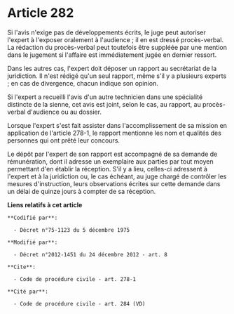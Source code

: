 # Article 282

Si l'avis n'exige pas de développements écrits, le juge peut autoriser l'expert à l'exposer oralement à l'audience ; il en
est dressé procès-verbal. La rédaction du procès-verbal peut toutefois être suppléée par une mention dans le jugement si
l'affaire est immédiatement jugée en dernier ressort. 

Dans les autres cas, l'expert doit déposer un rapport au secrétariat de la juridiction. Il n'est rédigé qu'un seul rapport,
même s'il y a plusieurs experts ; en cas de divergence, chacun indique son opinion. 

Si l'expert a recueilli l'avis d'un autre technicien dans une spécialité distincte de la sienne, cet avis est joint, selon le
cas, au rapport, au procès-verbal d'audience ou au dossier. 

Lorsque l'expert s'est fait assister dans l'accomplissement de sa mission en application de l'article 278-1, le rapport
mentionne les nom et qualités des personnes qui ont prêté leur concours. 

Le dépôt par l'expert de son rapport est accompagné de sa demande de rémunération, dont il adresse un exemplaire aux parties
par tout moyen permettant d'en établir la réception. S'il y a lieu, celles-ci adressent à l'expert et à la juridiction ou, le
cas échéant, au juge chargé de contrôler les mesures d'instruction, leurs observations écrites sur cette demande dans un
délai de quinze jours à compter de sa réception.

**Liens relatifs à cet article**

	**Codifié par**:

	  - Décret n°75-1123 du 5 décembre 1975

	**Modifié par**:

	  - Décret n°2012-1451 du 24 décembre 2012 - art. 8

	**Cite**:

	  - Code de procédure civile - art. 278-1

	**Cité par**:

	  - Code de procédure civile - art. 284 (VD)
